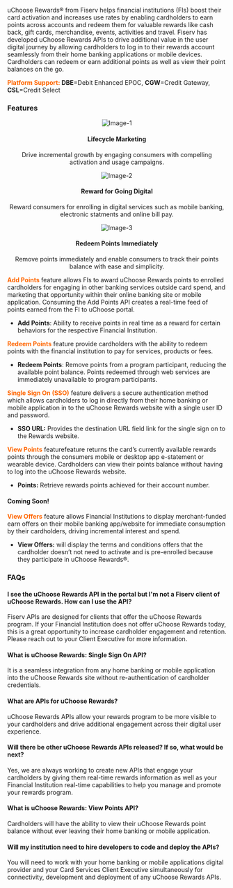 uChoose Rewards® from Fiserv helps financial institutions (FIs) boost their card activation and increases use rates by enabling cardholders to earn points across accounts and redeem them for valuable rewards like cash back, gift cards, merchandise, events, activities and travel. Fiserv has developed uChoose Rewards APIs to drive additional value in the user digital journey by allowing cardholders to log in to their rewards account seamlessly from their home banking applications or mobile devices. Cardholders can redeem or earn additional points as well as view their point balances on the go.

<span style="color:#ff6600;">**Platform Support:</span> DBE**\=Debit Enhanced EPOC, **CGW**\=Credit Gateway, **CSL**\=Credit Select

### Features

<div class="row" style="text-align:center;">
<div class="col-md-4">

<img src="https://card.developer.fiserv.com/sites/default/files/styles/thumbnail/public/manage%20card%20.png" alt="Image-1">
    
<h4> Lifecycle Marketing </h4>
    
<p> Drive incremental growth by engaging consumers with compelling activation and usage campaigns.
</p>

</div>
    
<div class="col-md-4">

<img src="https://card.developer.fiserv.com/sites/default/files/styles/thumbnail/public/Security%20Card.png" alt="Image-2">
    
<h4> Reward for Going Digital </h4>
    
<p>    Reward consumers for enrolling in digital services such as mobile banking, electronic statments and online bill pay.
</p>

</div>
    
<div class="col-md-4"></div>
    
<img src="https://card.developer.fiserv.com/sites/default/files/styles/thumbnail/public/Access%20Card.png" alt="Image-3">
    
<h4> Redeem Points Immediately </h4>
    
<p>    Remove points immediately and enable consumers to track their points balance with ease and simplicity.
</p>
    
</div>
    

<span style="color:#ff6600;">**Add Points**</span> feature allows FIs to award uChoose Rewards points to enrolled cardholders for engaging in other banking services outside card spend, and marketing that opportunity within their online banking site or mobile application. Consuming the Add Points API creates a real-time feed of points earned from the FI to uChoose portal.

*   **Add Points**: Ability to receive points in real time as a reward for certain behaviors for the respective Financial Institution.


<span style="color:#ff6600;">**Redeem Points**</span> feature provide cardholders with the ability to redeem points with the financial institution to pay for services, products or fees.

*   **Redeem Points**: Remove points from a program participant, reducing the available point balance. Points redeemed through web services are immediately unavailable to program participants.


<span style="color:#ff6600;">**Single Sign On (SSO)**</span> feature delivers a secure authentication method which allows cardholders to log in directly from their home banking or mobile application in to the uChoose Rewards website with a single user ID and password. 

*   **SSO URL:** Provides the destination URL field link for the single sign on to the Rewards website.

<span style="color:#ff6600;">**View Points**</span> featurefeature returns the card’s currently available rewards points through the consumers mobile or desktop app e-statement or wearable device. Cardholders can view their points balance without having to log into the uChoose Rewards website. 

*   **Points:** Retrieve rewards points achieved for their account number.


#### **Coming Soon!** 

<span style="color:#ff6600;">**View Offers**</span> feature allows Financial Institutions to display merchant-funded earn offers on their mobile banking app/website for immediate consumption by their cardholders, driving incremental interest and spend.

*   **View Offers:** will display the terms and conditions offers that the cardholder doesn’t not need to activate and is pre-enrolled because they participate in uChoose Rewards®.

### FAQs

#### I see the uChoose Rewards API in the portal but I'm not a Fiserv client of uChoose Rewards. How can I use the API?

Fiserv APIs are designed for clients that offer the uChoose Rewards program. If your Financial Institution does not offer uChoose Rewards today, this is a great opportunity to increase cardholder engagement and retention. Please reach out to your Client Executive for more information. 

#### What is uChoose Rewards: Single Sign On API?

It is a seamless integration from any home banking or mobile application into the uChoose Rewards site without re-authentication of cardholder credentials.

#### What are APIs for uChoose Rewards?

uChoose Rewards APIs allow your rewards program to be more visible to your cardholders and drive additional engagement across their digital user experience.

#### Will there be other uChoose Rewards APIs released? If so, what would be next?

Yes, we are always working to create new APIs that engage your cardholders by giving them real-time rewards information as well as your Financial Institution real-time capabilities to help you manage and promote your rewards program.

#### What is uChoose Rewards: View Points API?

Cardholders will have the ability to view their uChoose Rewards point balance without ever leaving their home banking or mobile application.

#### Will my institution need to hire developers to code and deploy the APIs?

You will need to work with your home banking or mobile applications digital provider and your Card Services Client Executive simultaneously for connectivity, development and deployment of any uChoose Rewards APIs.
